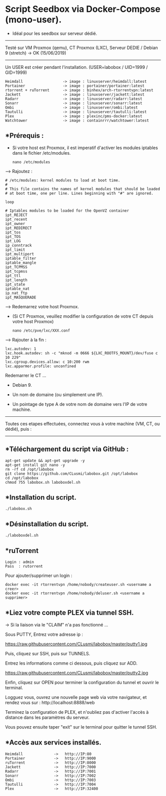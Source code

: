 # Script Seedbox via Docker-Compose (mono-user).
- Idéal pour les seedbox sur serveur dédié.

-------------

Testé sur VM Proxmox (qemu), CT Proxmox (LXC), Serveur DEDIE / Debian 9 (stretch)  -> OK (15/06/2019)

-------------

Un USER est créer pendant l'installation. (USER=labobox / UID=1999 / GID=1999)

    Heimdall                  -> image : linuxserver/heimdall:latest
    Portainer                 -> image : portainer/portainer:latest
    rtorrent + ruTorrent      -> image : binhex/arch-rtorrentvpn:latest
    Jackett                   -> image : linuxserver/jackett:latest
    Radarr                    -> image : linuxserver/radarr:latest
    Sonarr                    -> image : linuxserver/sonarr:latest
    Ombi                      -> image : linuxserver/ombi:latest
    Tautulli                  -> image : linuxserver/tautulli:latest
    Plex                      -> image : plexinc/pms-docker:latest
    Watchtower                -> image : containrrr/watchtower:latest

*Prérequis :
-------------------------------------------------------------
* Si votre host est Proxmox, il est imperatif d'activer les modules iptables dans le fichier /etc/modules.

      nano /etc/modules
    
--> Rajoutez : 

    # /etc/modules: kernel modules to load at boot time.
    #
    # This file contains the names of kernel modules that should be loaded
    # at boot time, one per line. Lines beginning with "#" are ignored.

    loop
 
    # Iptables modules to be loaded for the OpenVZ container
    ipt_REJECT
    ipt_recent
    ipt_owner
    ipt_REDIRECT
    ipt_tos
    ipt_TOS
    ipt_LOG
    ip_conntrack
    ipt_limit
    ipt_multiport
    iptable_filter
    iptable_mangle
    ipt_TCPMSS
    ipt_tcpmss
    ipt_ttl
    ipt_length
    ipt_state
    iptable_nat
    ip_nat_ftp
    ipt_MASQUERADE
    
--> Redemarrez votre host Proxmox.

* (Si CT Proxmox, veuillez modifier la configuration de votre CT depuis votre host Proxmox)

      nano /etc/pve/lxc/XXX.conf
      
--> Rajouter à la fin : 
   
    lxc.autodev: 1
    lxc.hook.autodev: sh -c "mknod -m 0666 ${LXC_ROOTFS_MOUNT}/dev/fuse c 10 229"
    lxc.cgroup.devices.allow: c 10:200 rwm
    lxc.apparmor.profile: unconfined
        
   Redemarrer le CT ...
   
* Debian 9.

* Un nom de domaine (ou simplement une IP).

* Un pointage de type A de votre nom de domaine vers l'IP de votre machine.
   
-------------

Toutes ces etapes effectuées, connectez vous à votre machine (VM, CT, ou dédié), puis :

-------------

*Téléchargement du script via GitHub :
-------------------------------------------------------------

    apt-get update && apt-get upgrade -y
    apt-get install git nano -y
    rm -rf cd /opt/labobox
    git clone https://github.com/CLusmi/labobox.git /opt/labobox
    cd /opt/labobox
    chmod 755 labobox.sh laboboxdel.sh

*Installation du script.
-------------------------------------------------------------

    ./labobox.sh
    
*Désinstallation du script.
-------------------------------------------------------------

    ./laboboxdel.sh
    
*ruTorrent
------------------------------------------------------------- 
    
    Login : admin
    Pass  : rutorrent
    
Pour ajouter/supprimer un login : 

    docker exec -it rtorrentvpn /home/nobody/createuser.sh <username a creer>
    docker exec -it rtorrentvpn /home/nobody/deluser.sh <username a supprimer>

*Liez votre compte PLEX via tunnel SSH.
-------------------------------------------------------------

 -> Si la liaison via le "CLAIM" n'a pas fonctionné ...

Sous PUTTY, Entrez votre adresse ip :

https://raw.githubusercontent.com/CLusmi/labobox/master/putty1.jpg

Puis, cliquez sur SSH, puis sur TUNNELS.

Entrez les informations comme ci dessous, puis cliquez sur ADD.

https://raw.githubusercontent.com/CLusmi/labobox/master/putty2.jpg

Enfin, cliquez sur OPEN pour terminer la configuration du tunnel et ouvrir le terminal.

Logguez vous, ouvrez une nouvelle page web via votre navigateur, et rendez vous sur : http://localhost:8888/web

Terminez la configuration de PLEX, et n'oubliez pas d'activer l'accès à distance dans les paramètres du serveur.

Vous pouvez ensuite taper "exit" sur le terminal pour quitter le tunnel SSH.

*Accès aux services installés.
-------------------------------------------------------------

    Heimdall              ->   http://IP:80
    Portainer             ->   http://IP:9000
    ruTorrent             ->   http://IP:8000
    Jackett               ->   http://IP:7000
    Radarr                ->   http://IP:7001
    Sonarr                ->   http://IP:7002
    Ombi                  ->   http://IP:7003
    Tautulli              ->   http://IP:7004
    Plex                  ->   http://IP:32400
